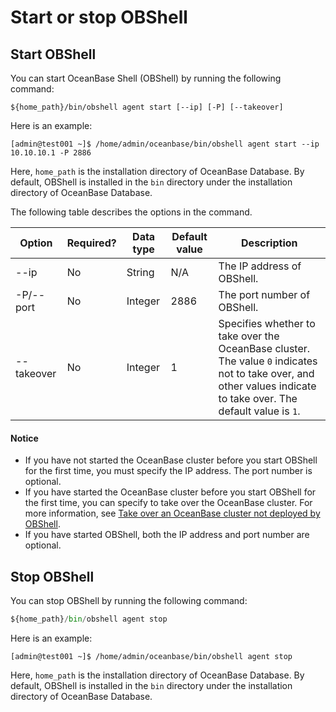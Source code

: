 # Start or stop OBShell

## Start OBShell

You can start OceanBase Shell (OBShell) by running the following command:

```shell
${home_path}/bin/obshell agent start [--ip] [-P] [--takeover]
```

Here is an example:

```obshell
[admin@test001 ~]$ /home/admin/oceanbase/bin/obshell agent start --ip 10.10.10.1 -P 2886
```

Here, `home_path` is the installation directory of OceanBase Database. By default, OBShell is installed in the `bin` directory under the installation directory of OceanBase Database.

The following table describes the options in the command.

| Option | Required? | Data type | Default value | Description |
|------------|----------|---------|---------|------|
| --ip | No | String | N/A | The IP address of OBShell. |
| -P/--port | No | Integer | 2886 | The port number of OBShell. |
| --takeover | No | Integer | 1 | Specifies whether to take over the OceanBase cluster. The value `0` indicates not to take over, and other values indicate to take over. The default value is `1`. |

<main id="notice" type='notice'>
  <h4>Notice</h4>
  <ul>
  <li>If you have not started the OceanBase cluster before you start OBShell for the first time, you must specify the IP address. The port number is optional. </li>
  <li>If you have started the OceanBase cluster before you start OBShell for the first time, you can specify to take over the OceanBase cluster. For more information, see <a href='./300.take-over-non-obshell-deployed-clusters.md'>Take over an OceanBase cluster not deployed by OBShell</a>. </li>
  <li>If you have started OBShell, both the IP address and port number are optional. </li>
  </ul>
</main>

## Stop OBShell

You can stop OBShell by running the following command:

```python
${home_path}/bin/obshell agent stop
```

Here is an example:

```obshell
[admin@test001 ~]$ /home/admin/oceanbase/bin/obshell agent stop
```

Here, `home_path` is the installation directory of OceanBase Database. By default, OBShell is installed in the `bin` directory under the installation directory of OceanBase Database.